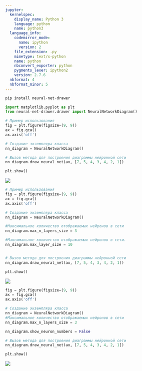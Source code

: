 ```yaml
---
jupyter:
  kernelspec:
    display_name: Python 3
    language: python
    name: python3
  language_info:
    codemirror_mode:
      name: ipython
      version: 2
    file_extension: .py
    mimetype: text/x-python
    name: python
    nbconvert_exporter: python
    pygments_lexer: ipython2
    version: 2.7.6
  nbformat: 4
  nbformat_minor: 5
---
```


<div class="cell code" collapsed="false">

``` python
pip install neural-net-drawer
```

</div>

<div class="cell code" collapsed="false">

``` python
import matplotlib.pyplot as plt
from neural-net-drawer.drawer import NeuralNetworkDiagram()
```

</div>

<div class="cell code" execution_count="5"
ExecuteTime="{&quot;end_time&quot;:&quot;2024-02-07T08:56:55.425789900Z&quot;,&quot;start_time&quot;:&quot;2024-02-07T08:56:55.153634700Z&quot;}"
collapsed="false">

``` python
# Пример использования
fig = plt.figure(figsize=(9, 9))
ax = fig.gca()
ax.axis('off')

# Создание экземпляра класса
nn_diagram = NeuralNetworkDiagram()

# Вызов метода для построения диаграммы нейронной сети
nn_diagram.draw_neural_net(ax, [7, 5, 4, 3, 4, 2, 1])

plt.show()
```

<div class="output display_data">

![](img/1.png)

</div>

</div>

<div class="cell code" execution_count="13"
ExecuteTime="{&quot;end_time&quot;:&quot;2024-02-07T09:03:39.420467900Z&quot;,&quot;start_time&quot;:&quot;2024-02-07T09:03:39.268470Z&quot;}"
collapsed="false">

``` python
# Пример использования
fig = plt.figure(figsize=(9, 9))
ax = fig.gca()
ax.axis('off')

# Создание экземпляра класса
nn_diagram = NeuralNetworkDiagram()

#Максимальное количество отображаемых нейронов в сети
nn_diagram.max_n_layers_size = 3

#Максимальное количество отображаемых нейронов в сети.
nn_diagram.max_layer_size = 10


# Вызов метода для построения диаграммы нейронной сети
nn_diagram.draw_neural_net(ax, [7, 5, 4, 3, 4, 2, 1])

plt.show()
```

<div class="output display_data">

![](img/2.png)

</div>

</div>

<div class="cell code" execution_count="12"
ExecuteTime="{&quot;end_time&quot;:&quot;2024-02-07T09:01:57.191557900Z&quot;,&quot;start_time&quot;:&quot;2024-02-07T09:01:56.936069200Z&quot;}"
collapsed="false">

``` python
fig = plt.figure(figsize=(9, 9))
ax = fig.gca()
ax.axis('off')

# Создание экземпляра класса
nn_diagram = NeuralNetworkDiagram()
#Максимальное количество отображаемых нейронов в сети
nn_diagram.max_n_layers_size = 3

nn_diagram.show_neuron_numbers = False

# Вызов метода для построения диаграммы нейронной сети
nn_diagram.draw_neural_net(ax, [7, 5, 4, 3, 4, 2, 1])

plt.show()
```

<div class="output display_data">

![](img/3.png)

</div>

</div>
